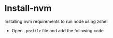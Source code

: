 # Install-nvm
Installing nvm requirements to run node using zshell

* Open `.profile` file and add the following code 
 